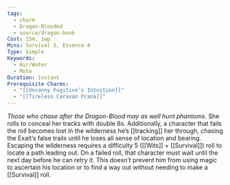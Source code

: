 ```yaml
---
tags:
  - charm
  - Dragon-Blooded
  - source/dragon-book
Cost: 15m, 1wp
Mins: Survival 5, Essence 4
Type: Simple
Keywords:
  - Air/Water
  - Mute
Duration: Instant
Prerequisite Charms:
  - "[[Uncanny Fugitive’s Intuition]]"
  - "[[Tireless Caravan Prana]]"
---
```

*Those who chase after the Dragon-Blood may as well hunt phantoms.*
She rolls to conceal her tracks with double 8s. Additionally, a character that fails the roll becomes lost in the wilderness he’s [[tracking]] her through, chasing the Exalt’s false trails until he loses all sense of location and bearing. Escaping the wilderness requires a difficulty 5 ([[Wits]] + [[Survival]]) roll to locate a path leading out. On a failed roll, that character must wait until the next day before he can retry it. This doesn’t prevent him from using magic to ascertain his location or to find a way out without needing to make a [[Survival]] roll.